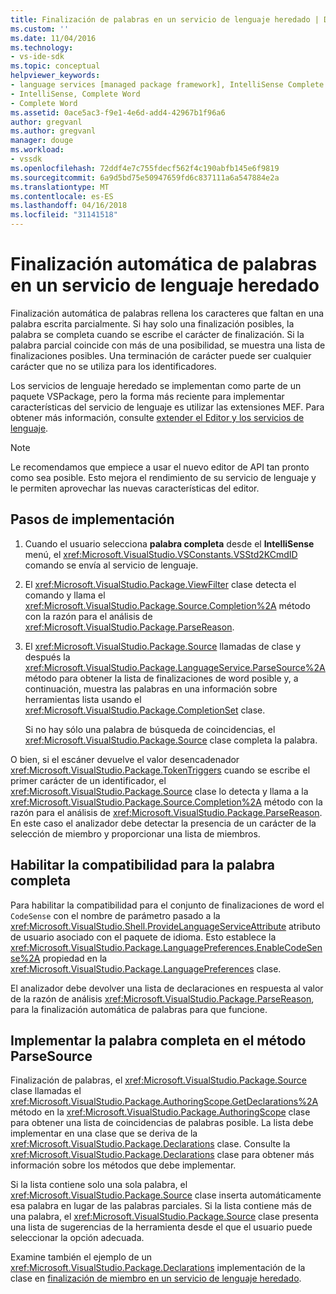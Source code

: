 ```yaml
---
title: Finalización de palabras en un servicio de lenguaje heredado | Documentos de Microsoft
ms.custom: ''
ms.date: 11/04/2016
ms.technology:
- vs-ide-sdk
ms.topic: conceptual
helpviewer_keywords:
- language services [managed package framework], IntelliSense Complete Word
- IntelliSense, Complete Word
- Complete Word
ms.assetid: 0ace5ac3-f9e1-4e6d-add4-42967b1f96a6
author: gregvanl
ms.author: gregvanl
manager: douge
ms.workload:
- vssdk
ms.openlocfilehash: 72ddf4e7c755fdecf562f4c190abfb145e6f9819
ms.sourcegitcommit: 6a9d5bd75e50947659fd6c837111a6a547884e2a
ms.translationtype: MT
ms.contentlocale: es-ES
ms.lasthandoff: 04/16/2018
ms.locfileid: "31141518"
---
```

# <a name="word-completion-in-a-legacy-language-service"></a>Finalización automática de palabras en un servicio de lenguaje heredado
Finalización automática de palabras rellena los caracteres que faltan en una palabra escrita parcialmente. Si hay solo una finalización posibles, la palabra se completa cuando se escribe el carácter de finalización. Si la palabra parcial coincide con más de una posibilidad, se muestra una lista de finalizaciones posibles. Una terminación de carácter puede ser cualquier carácter que no se utiliza para los identificadores.  
  
 Los servicios de lenguaje heredado se implementan como parte de un paquete VSPackage, pero la forma más reciente para implementar características del servicio de lenguaje es utilizar las extensiones MEF. Para obtener más información, consulte [extender el Editor y los servicios de lenguaje](../../extensibility/extending-the-editor-and-language-services.md).  
  
> [!NOTE]
>  Le recomendamos que empiece a usar el nuevo editor de API tan pronto como sea posible. Esto mejora el rendimiento de su servicio de lenguaje y le permiten aprovechar las nuevas características del editor.  
  
## <a name="implementation-steps"></a>Pasos de implementación  
  
1.  Cuando el usuario selecciona **palabra completa** desde el **IntelliSense** menú, el <xref:Microsoft.VisualStudio.VSConstants.VSStd2KCmdID> comando se envía al servicio de lenguaje.  
  
2.  El <xref:Microsoft.VisualStudio.Package.ViewFilter> clase detecta el comando y llama el <xref:Microsoft.VisualStudio.Package.Source.Completion%2A> método con la razón para el análisis de <xref:Microsoft.VisualStudio.Package.ParseReason>.  
  
3.  El <xref:Microsoft.VisualStudio.Package.Source> llamadas de clase y después la <xref:Microsoft.VisualStudio.Package.LanguageService.ParseSource%2A> método para obtener la lista de finalizaciones de word posible y, a continuación, muestra las palabras en una información sobre herramientas lista usando el <xref:Microsoft.VisualStudio.Package.CompletionSet> clase.  
  
     Si no hay sólo una palabra de búsqueda de coincidencias, el <xref:Microsoft.VisualStudio.Package.Source> clase completa la palabra.  
  
 O bien, si el escáner devuelve el valor desencadenador <xref:Microsoft.VisualStudio.Package.TokenTriggers> cuando se escribe el primer carácter de un identificador, el <xref:Microsoft.VisualStudio.Package.Source> clase lo detecta y llama a la <xref:Microsoft.VisualStudio.Package.Source.Completion%2A> método con la razón para el análisis de <xref:Microsoft.VisualStudio.Package.ParseReason>. En este caso el analizador debe detectar la presencia de un carácter de la selección de miembro y proporcionar una lista de miembros.  
  
## <a name="enabling-support-for-the-complete-word"></a>Habilitar la compatibilidad para la palabra completa  
 Para habilitar la compatibilidad para el conjunto de finalizaciones de word el `CodeSense` con el nombre de parámetro pasado a la <xref:Microsoft.VisualStudio.Shell.ProvideLanguageServiceAttribute> atributo de usuario asociado con el paquete de idioma. Esto establece la <xref:Microsoft.VisualStudio.Package.LanguagePreferences.EnableCodeSense%2A> propiedad en la <xref:Microsoft.VisualStudio.Package.LanguagePreferences> clase.  
  
 El analizador debe devolver una lista de declaraciones en respuesta al valor de la razón de análisis <xref:Microsoft.VisualStudio.Package.ParseReason>, para la finalización automática de palabras para que funcione.  
  
## <a name="implementing-complete-word-in-the-parsesource-method"></a>Implementar la palabra completa en el método ParseSource  
 Finalización de palabras, el <xref:Microsoft.VisualStudio.Package.Source> clase llamadas el <xref:Microsoft.VisualStudio.Package.AuthoringScope.GetDeclarations%2A> método en la <xref:Microsoft.VisualStudio.Package.AuthoringScope> clase para obtener una lista de coincidencias de palabras posible. La lista debe implementar en una clase que se deriva de la <xref:Microsoft.VisualStudio.Package.Declarations> clase. Consulte la <xref:Microsoft.VisualStudio.Package.Declarations> clase para obtener más información sobre los métodos que debe implementar.  
  
 Si la lista contiene solo una sola palabra, el <xref:Microsoft.VisualStudio.Package.Source> clase inserta automáticamente esa palabra en lugar de las palabras parciales. Si la lista contiene más de una palabra, el <xref:Microsoft.VisualStudio.Package.Source> clase presenta una lista de sugerencias de la herramienta desde el que el usuario puede seleccionar la opción adecuada.  
  
 Examine también el ejemplo de un <xref:Microsoft.VisualStudio.Package.Declarations> implementación de la clase en [finalización de miembro en un servicio de lenguaje heredado](../../extensibility/internals/member-completion-in-a-legacy-language-service.md).